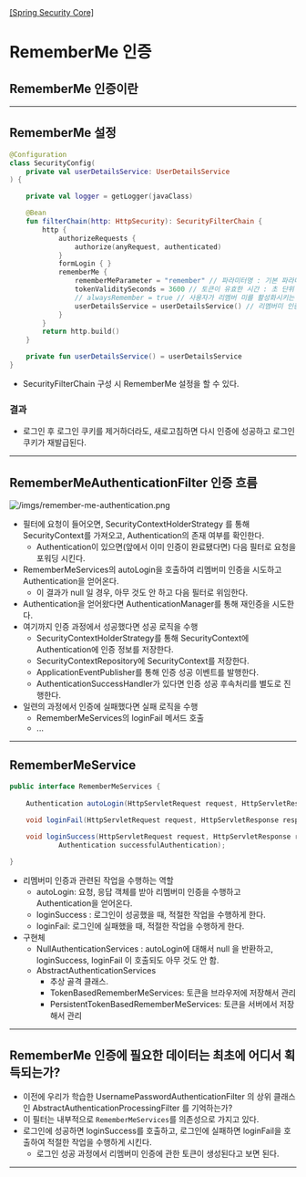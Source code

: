 <nav>
    <a href="../#api-filter" target="_blank">[Spring Security Core]</a>
</nav>


# RememberMe 인증

## RememberMe 인증이란

---

## RememberMe 설정
```kotlin
@Configuration
class SecurityConfig(
    private val userDetailsService: UserDetailsService
) {

    private val logger = getLogger(javaClass)

    @Bean
    fun filterChain(http: HttpSecurity): SecurityFilterChain {
        http {
            authorizeRequests {
                authorize(anyRequest, authenticated)
            }
            formLogin { }
            rememberMe {
                rememberMeParameter = "remember" // 파라미터명 : 기본 파라미터명은 remember-me
                tokenValiditySeconds = 3600 // 토큰이 유효한 시간 : 초 단위 설정, 기본 값은 14일(2주)
                // alwaysRemember = true // 사용자가 리멤버 미를 활성화시키는 작업 없이도 항상 실행 (일반적으로 false)
                userDetailsService = userDetailsService() // 리멤버미 인증 작업에서 사용자 계정을 조회하는 작업 수행. 반드시 필요...
            }
        }
        return http.build()
    }

    private fun userDetailsService() = userDetailsService
}
```
- SecurityFilterChain 구성 시 RememberMe 설정을 할 수 있다.

### 결과
- 로그인 후 로그인 쿠키를 제거하더라도, 새로고침하면 다시 인증에 성공하고 로그인 쿠키가 재발급된다.

---

## RememberMeAuthenticationFilter 인증 흐름
![/imgs/remember-me-authentication.png](/imgs/remember-me-authentication.png)

- 필터에 요청이 들어오면, SecurityContextHolderStrategy 를 통해 SecurityContext를 가져오고, Authentication의 존재 여부를 확인한다.
  - Authentication이 있으면(앞에서 이미 인증이 완료됐다면) 다음 필터로 요청을 포워딩 시킨다.
- RememberMeServices의 autoLogin을 호출하여 리멤버미 인증을 시도하고 Authentication을 얻어온다.
  - 이 결과가 null 일 경우, 아무 것도 안 하고 다음 필터로 위임한다.
- Authentication을 얻어왔다면 AuthenticationManager를 통해 재인증을 시도한다.
- 여기까지 인증 과정에서 성공했다면 성공 로직을 수행
  - SecurityContextHolderStrategy를 통해 SecurityContext에 Authentication에 인증 정보를 저장한다.
  - SecurityContextRepository에 SecurityContext를 저장한다.
  - ApplicationEventPublisher를 통해 인증 성공 이벤트를 발행한다.
  - AuthenticationSuccessHandler가 있다면 인증 성공 후속처리를 별도로 진행한다.
- 일련의 과정에서 인증에 실패했다면 실패 로직을 수행
  - RememberMeServices의 loginFail 메서드 호출
  - ...

---

## RememberMeService
```java
public interface RememberMeServices {
    
	Authentication autoLogin(HttpServletRequest request, HttpServletResponse response);
    
	void loginFail(HttpServletRequest request, HttpServletResponse response);

	void loginSuccess(HttpServletRequest request, HttpServletResponse response,
			Authentication successfulAuthentication);

}
```
- 리멤버미 인증과 관련된 작업을 수행하는 역할
  - autoLogin: 요청, 응답 객체를 받아 리멤버미 인증을 수행하고 Authentication을 얻어온다.
  - loginSuccess : 로그인이 성공했을 때, 적절한 작업을 수행하게 한다.
  - loginFail: 로그인에 실패했을 때, 적절한 작업을 수행하게 한다.
- 구현체
  - NullAuthenticationServices : autoLogin에 대해서 null 을 반환하고, loginSuccess, loginFail 이 호출되도 아무 것도 안 함.
  - AbstractAuthenticationServices
    - 추상 골격 클래스.
    - TokenBasedRememberMeServices: 토큰을 브라우저에 저장해서 관리
    - PersistentTokenBasedRememberMeServices: 토큰을 서버에서 저장해서 관리

---

## RememberMe 인증에 필요한 데이터는 최초에 어디서 획득되는가?
- 이전에 우리가 학습한 UsernamePasswordAuthenticationFilter 의 상위 클래스인 AbstractAuthenticationProcessingFilter 를 기억하는가?
- 이 필터는 내부적으로 `RememberMeServices`를 의존성으로 가지고 있다.
- 로그인에 성공하면 loginSuccess를 호출하고, 로그인에 실패하면 loginFail을 호출하여 적절한 작업을 수행하게 시킨다.
  - 로그인 성공 과정에서 리멤버미 인증에 관한 토큰이 생성된다고 보면 된다.

---
